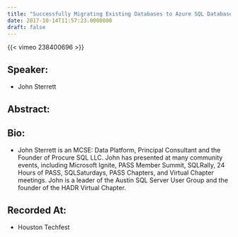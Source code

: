 ```yaml
---
title: "Successfully Migrating Existing Databases to Azure SQL Database"
date: 2017-10-14T11:57:23.0000000
draft: false
---
```


{{< vimeo 238400696 >}}

## Speaker:

 - John Sterrett

## Abstract:



## Bio:

 - <p>John Sterrett is an MCSE: Data Platform, Principal Consultant and the Founder of Procure SQL LLC.  John has presented at many community events, including Microsoft Ignite, PASS Member Summit, SQLRally, 24 Hours of PASS, SQLSaturdays, PASS Chapters, and Virtual Chapter meetings. John is a leader of the Austin SQL Server User Group and the founder of the HADR Virtual Chapter.</p>

## Recorded At:

 - Houston Techfest


